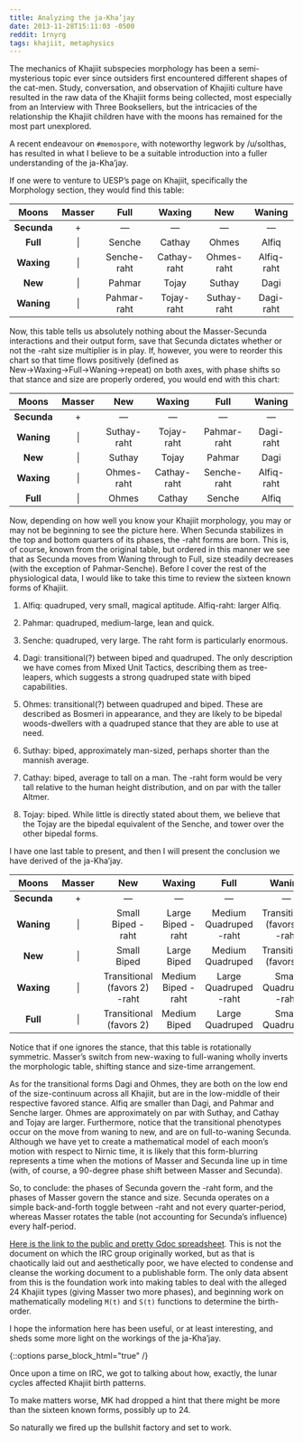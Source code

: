 ```yaml
---
title: Analyzing the ja-Kha’jay
date: 2013-11-28T15:11:03 -0500
reddit: 1rnyrg
tags: khajiit, metaphysics
---
```


The mechanics of Khajiit subspecies morphology has been a semi-mysterious topic
ever since outsiders first encountered different shapes of the cat-men. Study,
conversation, and observation of Khajiiti culture have resulted in the raw data
of the Khajiit forms being collected, most especially from an Interview with
Three Booksellers, but the intricacies of the relationship the Khajiit children
have with the moons has remained for the most part unexplored.

A recent endeavour on `#memospore`, with noteworthy legwork by /u/solthas, has
resulted in what I believe to be a suitable introduction into a fuller
understanding of the ja-Kha&rsquo;jay.

If one were to venture to UESP&rsquo;s page on Khajiit, specifically the
Morphology section, they would find this table:

|Moons      |Masser|Full       |Waxing     |New        |Waning    |
|:---------:|:----:|:---------:|:---------:|:---------:|:--------:|
|**Secunda**|+     |—          |—          |—          |—         |
|**Full**   |\|    |Senche     |Cathay     |Ohmes      |Alfiq     |
|**Waxing** |\|    |Senche-raht|Cathay-raht|Ohmes-raht |Alfiq-raht|
|**New**    |\|    |Pahmar     |Tojay      |Suthay     |Dagi      |
|**Waning** |\|    |Pahmar-raht|Tojay-raht |Suthay-raht|Dagi-raht |

Now, this table tells us absolutely nothing about the Masser-Secunda
interactions and their output form, save that Secunda dictates whether or not
the -raht size multiplier is in play. If, however, you were to reorder this
chart so that time flows positively (defined as
New&rarr;Waxing&rarr;Full&rarr;Waning&rarr;repeat) on both axes, with phase
shifts so that stance and size are properly ordered, you would end with this
chart:

|Moons      |Masser|New        |Waxing     |Full       |Waning    |
|:---------:|:----:|:---------:|:---------:|:---------:|:--------:|
|**Secunda**|+     |—          |—          |—          |—         |
|**Waning** |\|    |Suthay-raht|Tojay-raht |Pahmar-raht|Dagi-raht |
|**New**    |\|    |Suthay     |Tojay      |Pahmar     |Dagi      |
|**Waxing** |\|    |Ohmes-raht |Cathay-raht|Senche-raht|Alfiq-raht|
|**Full**   |\|    |Ohmes      |Cathay     |Senche     |Alfiq     |

Now, depending on how well you know your Khajiit morphology, you may or may not
be beginning to see the picture here. When Secunda stabilizes in the top and
bottom quarters of its phases, the -raht forms are born. This is, of course,
known from the original table, but ordered in this manner we see that as Secunda
moves from Waning through to Full, size steadily decreases (with the exception
of Pahmar-Senche). Before I cover the rest of the physiological data, I would
like to take this time to review the sixteen known forms of Khajiit.

1. Alfiq: quadruped, very small, magical aptitude. Alfiq-raht: larger Alfiq.

2. Pahmar: quadruped, medium-large, lean and quick.

3. Senche: quadruped, very large. The raht form is particularly enormous.

4. Dagi: transitional(?) between biped and quadruped. The only description we
have comes from Mixed Unit Tactics, describing them as tree-leapers, which
suggests a strong quadruped state with biped capabilities.

5. Ohmes: transitional(?) between quadruped and biped. These are described as
Bosmeri in appearance, and they are likely to be bipedal woods-dwellers with a
quadruped stance that they are able to use at need.

6. Suthay: biped, approximately man-sized, perhaps shorter than the mannish
average.

7. Cathay: biped, average to tall on a man. The -raht form would be very tall
relative to the human height distribution, and on par with the taller Altmer.

8. Tojay: biped. While little is directly stated about them, we believe that the
Tojay are the bipedal equivalent of the Senche, and tower over the other bipedal
forms.

I have one last table to present, and then I will present the conclusion we have
derived of the ja-Kha&rsquo;jay.

|Moons      |Masser|New                          |Waxing            |Full                  |Waning                       |
|:---------:|:----:|:---------------------------:|:----------------:|:--------------------:|:---------------------------:|
|**Secunda**|+     |—                            |—                 |—                     |—                            |
|**Waning** |\|    |Small Biped -raht            |Large Biped -raht |Medium Quadruped -raht|Transitional (favors 4) -raht|
|**New**    |\|    |Small Biped                  |Large Biped       |Medium Quadruped      |Transitional (favors 4)      |
|**Waxing** |\|    |Transitional (favors 2) -raht|Medium Biped -raht|Large Quadruped -raht |Small Quadruped -raht        |
|**Full**   |\|    |Transitional (favors 2)      |Medium Biped      |Large Quadruped       |Small Quadruped              |

Notice that if one ignores the stance, that this table is rotationally
symmetric. Masser&rsquo;s switch from new-waxing to full-waning wholly inverts
the morphologic table, shifting stance and size-time arrangement.

As for the transitional forms Dagi and Ohmes, they are both on the low end of
the size-continuum across all Khajiit, but are in the low-middle of their
respective favored stance. Alfiq are smaller than Dagi, and Pahmar and Senche
larger. Ohmes are approximately on par with Suthay, and Cathay and Tojay are
larger. Furthermore, notice that the transitional phenotypes occur on the move
from waning to new, and are on full-to-waning Secunda. Although we have yet to
create a mathematical model of each moon&rsquo;s motion with respect to Nirnic
time, it is likely that this form-blurring represents a time when the motions of
Masser and Secunda line up in time (with, of course, a 90-degree phase shift
between Masser and Secunda).

So, to conclude: the phases of Secunda govern the -raht form, and the phases of
Masser govern the stance and size. Secunda operates on a simple back-and-forth
toggle between -raht and not every quarter-period, whereas Masser rotates the
table (not accounting for Secunda&rsquo;s influence) every half-period.

[Here is the link to the public and pretty Gdoc spreadsheet][gdoc]. This is not
the document on which the IRC group originally worked, but as that is
chaotically laid out and aesthetically poor, we have elected to condense and
cleanse the working document to a publishable form. The only data absent from
this is the foundation work into making tables to deal with the alleged 24
Khajiit types (giving Masser two more phases), and beginning work on
mathematically modeling `M(t)` and `S(t)` functions to determine the
birth-order.

I hope the information here has been useful, or at least interesting, and sheds
some more light on the workings of the ja-Kha&rsquo;jay.

[gdoc]: https://drive.google.com/file/d/0B1y-sXRShwzjc2pjTEFIcGFJMGM/edit?usp=sharing

{::options parse_block_html="true" /}
<aside id="about-text">
Once upon a time on IRC, we got to talking about how, exactly, the lunar cycles
affected Khajiit birth patterns.

To make matters worse, MK had dropped a hint that there might be more than the
sixteen known forms, possibly up to 24.

So naturally we fired up the bullshit factory and set to work.
</aside>
